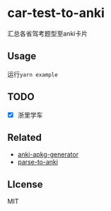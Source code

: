 # car-test-to-anki
汇总各省驾考题型至anki卡片
## Usage
运行`yarn example`


## TODO
- [x] 浙里学车

## Related

- [anki-apkg-generator](https://github.com/babycannotsay/anki-apkg-generator)
- [parse-to-anki](https://github.com/babycannotsay/parse-to-anki)

## LIcense

MIT

